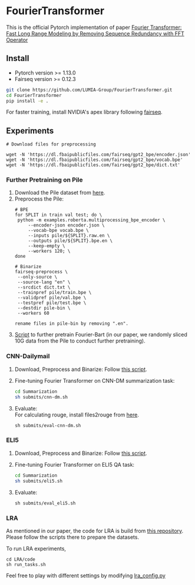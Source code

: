 # FourierTransformer
This is the official Pytorch implementation of paper [Fourier Transformer: Fast Long Range Modeling by Removing Sequence Redundancy with FFT Operator](https://arxiv.org/abs/2305.15099)


## Install
* Pytorch version >= 1.13.0
* Fairseq version >= 0.12.3
```bash
git clone https://github.com/LUMIA-Group/FourierTransformer.git
cd FourierTransformer
pip install -e .
```
For faster training, install NVIDIA's apex library following [fairseq](https://github.com/facebookresearch/fairseq#requirements-and-installation).


## Experiments
```
# Download files for preprocessing

wget -N 'https://dl.fbaipublicfiles.com/fairseq/gpt2_bpe/encoder.json'
wget -N 'https://dl.fbaipublicfiles.com/fairseq/gpt2_bpe/vocab.bpe'
wget -N 'https://dl.fbaipublicfiles.com/fairseq/gpt2_bpe/dict.txt'
```

### Further Pretraining on Pile
1. Download the Pile dataset from [here](https://pile.eleuther.ai/).
2. Preprocess the Pile:
   ```
   # BPE
   for SPLIT in train val test; do \
    python -m examples.roberta.multiprocessing_bpe_encoder \
        --encoder-json encoder.json \
        --vocab-bpe vocab.bpe \
        --inputs pile/${SPLIT}.raw.en \
        --outputs pile/${SPLIT}.bpe.en \
        --keep-empty \
        --workers 120; \
   done

   # Binarize
   fairseq-preprocess \
    --only-source \
    --source-lang "en" \
    --srcdict dict.txt \
    --trainpref pile/train.bpe \
    --validpref pile/val.bpe \
    --testpref pile/test.bpe \
    --destdir pile-bin \
    --workers 60

   rename files in pile-bin by removing ".en".
   ```
3. [Script](https://github.com/LUMIA-Group/FourierTransformer/blob/main/Summarization/submits/futher_pretrain.sh) to further pretrain Fourier-Bart       (in our paper, we randomly sliced 10G data from the Pile to conduct further pretraining).

### CNN-Dailymail
1. Download, Preprocess and Binarize: 
  Follow [this script](https://github.com/facebookresearch/fairseq/blob/main/examples/bart/README.summarization.md).

2. Fine-tuning Fourier Transformer on CNN-DM summarization task:
   ```bash
   cd Summarization
   sh submits/cnn-dm.sh
   ```

3. Evaluate:  
   For calculating rouge, install files2rouge from [here](https://github.com/pltrdy/files2rouge).
   ```
   sh submits/eval-cnn-dm.sh
   ```

### ELI5
1. Download, Preprocess and Binarize: 
 Follow [this script](https://github.com/facebookresearch/ELI5#readme).

2. Fine-tuning Fourier Transformer on ELI5 QA task:
   ```bash
   cd Summarization
   sh submits/eli5.sh
   ```
3. Evaluate:
   ```
   sh submits/eval_eli5.sh
   ```

### LRA
As mentioned in our paper, the code for LRA is build from [this repository](https://github.com/mlpen/Nystromformer/tree/main/LRA). Please follow the scripts there to prepare the datasets.

To run LRA experiments,
```
cd LRA/code
sh run_tasks.sh
```
Feel free to play with different settings by modifying [lra_config.py](https://github.com/LUMIA-Group/FourierTransformer/blob/main/LRA/code/lra_config.py)

